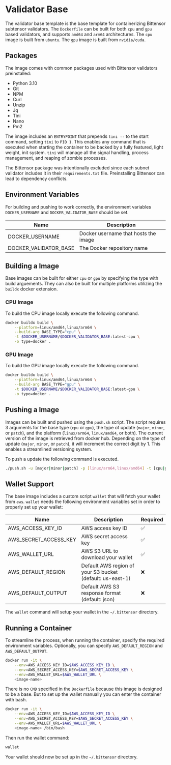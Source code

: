 # Validator Base 
The validator base template is the base template for containerizing Bittensor subtensor validators. The `Dockerfile` can be built for both `cpu` and `gpu` based validators, and supports `amd64` and `arm64` architectures. The `cpu` image is built from `ubuntu`. The `gpu` image is built from `nvidia/cuda`.

## Packages
The image comes with common packages used with Bittensor validators preinstalled:
- Python 3.10
- Git
- NPM
- Curl
- Unzip
- Jq
- Tini
- Nano
- Pm2

The image includes an `ENTRYPOINT` that prepends `tini --` to the start command, setting `tini` to `PID 1`. This enables any command that is executed when starting the container to be backed by a fully featured, light weight, init system. `tini` will manage all the signal handling, process management, and reaping of zombie processes.

The Bittensor package was intentionally excluded since each subnet validator includes it in their `requirements.txt` file. Preinstalling Bittensor can lead to dependency conflicts.

## Environment Variables
For building and pushing to work correctly, the environment variables `DOCKER_USERNAME` and `DOCKER_VALIDATOR_BASE` should be set. 

| Name                   | Description                            | 
|------------------------|----------------------------------------|
| DOCKER_USERNAME        | Docker username that hosts the image   |
| DOCKER_VALIDATOR_BASE  | The Docker repository name             |

## Building a Image
Base images can be built for either `cpu` or `gpu` by specifying the type with build arguements. They can also be built for multiple platforms utilizing the `buildx` docker extension.

### CPU Image

To build the CPU image locally execute the following command.

```bash
docker buildx build \
    --platform=linux/amd64,linux/arm64 \
    --build-arg BASE_TYPE="cpu" \
    -t $DOCKER_USERNAME/$DOCKER_VALIDATOR_BASE:latest-cpu \
    -o type=docker .
```

### GPU Image

To build the GPU image locally execute the following command.

```bash
docker buildx build \
    --platform=linux/amd64,linux/arm64 \
    --build-arg BASE_TYPE="gpu" \
    -t $DOCKER_USERNAME/$DOCKER_VALIDATOR_BASE:latest-gpu \
    -o type=docker .
```

## Pushing a Image
Images can be built and pushed using the `push.sh` script. The script requires 3 arguments for the base type (`cpu` or `gpu`), the type of update (`major`, `minor`, or `patch`), and the platform (`linux/arm64`, `linux/amd64`, or both). The current version of the image is retrieved from docker hub. Depending on the type of update (`major`, `minor`, or `patch`), it will increment the correct digit by 1. This enables a streamlined versioning system.

To push a update the following command is executed.

```bash
./push.sh -u [major|minor|patch] -p [linux/arm64,linux/amd64] -t [cpu|gpu]
```

## Wallet Support
The base image includes a custom script `wallet` that will fetch your wallet from `aws`. `wallet` needs the following environment variables set in order to properly set up your wallet:

| Name                  | Description                                               | Required |
|-----------------------|-----------------------------------------------------------|----------|
| AWS_ACCESS_KEY_ID     | AWS access key ID                                         | ✅       |
| AWS_SECRET_ACCESS_KEY | AWS secret access key                                     | ✅       |
| AWS_WALLET_URL        | AWS S3 URL to download your wallet                        | ✅       |
| AWS_DEFAULT_REGION    | Default AWS region of your S3 bucket (default: us-east-1) | ❌       |
| AWS_DEFAULT_OUTPUT    | Default AWS S3 response format (default: json)            | ❌       |

The `wallet` command will setup your wallet in the `~/.bittensor` directory. 

## Running a Container
To streamline the process, when running the container, specify the required environment variables. Optionally, you can specify 
`AWS_DEFAULT_REGION` and `AWS_DEFAULT_OUTPUT`. 

```bash
docker run -it \
    --env=AWS_ACCESS_KEY_ID=$AWS_ACCESS_KEY_ID \
    --env=AWS_SECRET_ACCESS_KEY=$AWS_SECRET_ACCESS_KEY \
    --env=AWS_WALLET_URL=$AWS_WALLET_URL \
    <image-name>
```

There is no `CMD` specified in the `Dockerfile` because this image is designed to be a base. But to set up the wallet manually you can enter the container with bash.

```bash
docker run -it \
    --env=AWS_ACCESS_KEY_ID=$AWS_ACCESS_KEY_ID \
    --env=AWS_SECRET_ACCESS_KEY=$AWS_SECRET_ACCESS_KEY \
    --env=AWS_WALLET_URL=$AWS_WALLET_URL \
    <image-name> /bin/bash
```

Then run the wallet command:

```bash
wallet
```

Your wallet should now be set up in the `~/.bittensor` directory.